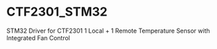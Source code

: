 # CTF2301_STM32
 STM32 Driver for CTF2301 1 Local + 1 Remote Temperature Sensor with Integrated Fan Control
